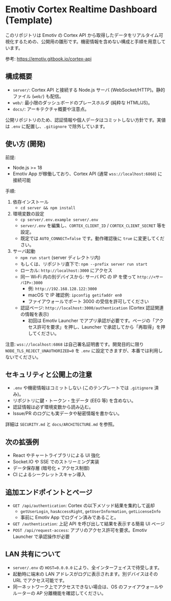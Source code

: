# Emotiv Cortex Realtime Dashboard (Template)

このリポジトリは Emotiv の Cortex API から取得したデータをリアルタイム可視化するための、公開用の雛形です。機密情報を含めない構成と手順を用意しています。

参考: https://emotiv.gitbook.io/cortex-api

## 構成概要

- `server/`: Cortex API と接続する Node.js サーバ (WebSocket/HTTP)。静的ファイル (`web/`) も配信。
- `web/`: 最小限のダッシュボードのプレースホルダ (純粋な HTML/JS)。
- `docs/`: アーキテクチャ概要や注意点。

公開リポジトリのため、認証情報や個人データはコミットしない方針です。実値は `.env` に配置し、`.gitignore` で除外しています。

## 使い方 (開発)

前提:

- Node.js >= 18
- Emotiv App が稼働しており、Cortex API (通常 `wss://localhost:6868`) に接続可能

手順:

1. 依存インストール
   - `cd server && npm install`
2. 環境変数の設定
   - `cp server/.env.example server/.env`
   - `server/.env` を編集し、`CORTEX_CLIENT_ID` / `CORTEX_CLIENT_SECRET` 等を設定。
   - 既定では `AUTO_CONNECT=false` です。動作確認後に `true` に変更してください。
3. サーバ起動
   - `npm run start` (server ディレクトリ内)
   - もしくは、リポジトリ直下で: `npm --prefix server run start`
   - ローカル: `http://localhost:3000` にアクセス
   - 同一 Wi‑Fi 内の別デバイスから: サーバ PC の IP を使って `http://<サーバIP>:3000`
     - 例: `http://192.168.128.122:3000`
     - macOS で IP 確認例: `ipconfig getifaddr en0`
     - ファイアウォールでポート 3000 の受信を許可してください
   - 認証ページ: `http://localhost:3000/authentication` (Cortex 認証関連の情報を表示)
     - 初回は Emotiv Launcher でアプリ承認が必要です。ページの「アクセス許可を要求」を押し、Launcher で承認してから「再取得」を押してください。

注意: `wss://localhost:6868` は自己署名証明書です。開発目的に限り `NODE_TLS_REJECT_UNAUTHORIZED=0` を `.env` に設定できますが、本番では利用しないでください。

## セキュリティと公開上の注意

- `.env` や機密情報はコミットしない (このテンプレートでは `.gitignore` 済み)。
- リポジトリに鍵・トークン・生データ (EEG 等) を含めない。
- 認証情報は必ず環境変数から読み込む。
- Issue/PR のログにも実データや秘密情報を書かない。

詳細は `SECURITY.md` と `docs/ARCHITECTURE.md` を参照。

## 次の拡張例

- React やチャートライブラリによる UI 強化
- Socket.IO や SSE でのストリーミング実装
- データ保存層 (暗号化 + アクセス制御)
- CI によるシークレットスキャン導入

## 追加エンドポイントとページ

- `GET /api/authentication`: Cortex の以下メソッド結果を集約して返却
  - `getUserLogin`, `hasAccessRight`, `getUserInformation`, `getLicenseInfo`
  - 事前に Emotiv App でログイン済みであること。
- `GET /authentication`: 上記 API を呼び出して結果を表示する簡易 UI ページ
- `POST /api/request-access`: アプリのアクセス許可を要求。Emotiv Launcher で承認操作が必要

## LAN 共有について

- `server/.env` の `HOST=0.0.0.0` により、全インターフェイスで待受します。
- 起動時に端末の LAN アドレスがログに表示されます。別デバイスはその URL でアクセス可能です。
- 同一ネットワーク上でアクセスできない場合は、OS のファイアウォールやルーターの AP 分離機能を確認してください。
